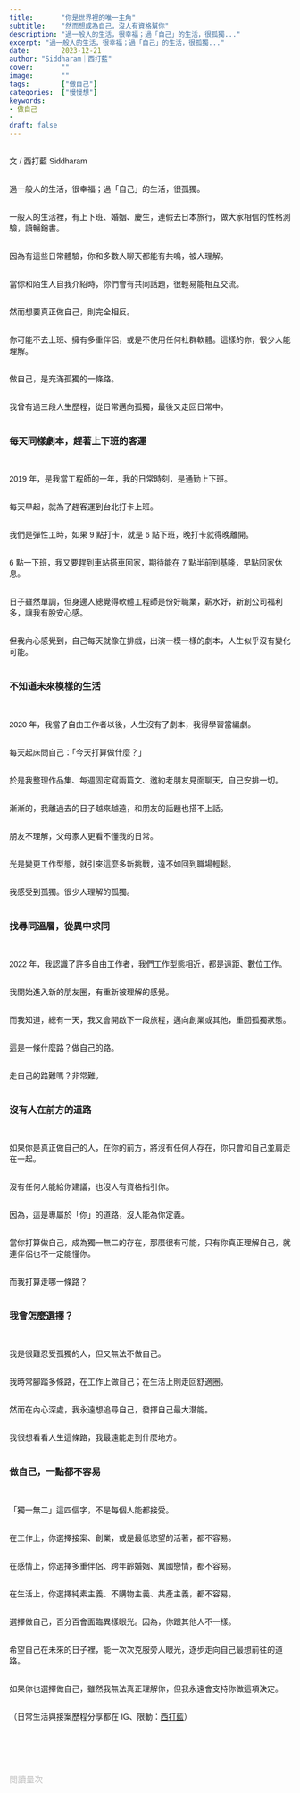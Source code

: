 ```yaml
---
title:       "你是世界裡的唯一主角"
subtitle:    "然而想成為自己，沒人有資格幫你"
description: "過一般人的生活，很幸福；過「自己」的生活，很孤獨..."
excerpt: "過一般人的生活，很幸福；過「自己」的生活，很孤獨..."
date:        2023-12-21
author: "Siddharam｜西打藍"
cover:       ""
image:       ""
tags:        ["做自己"]
categories:  ["慢慢想"]
keywords:
- 做自己
- 
draft: false
---
```


<article style="font-family: 'Noto Sans TC', '微軟正黑體', sans-serif; font-weight: 300;">

<br>文 / 西打藍 Siddharam<br><br>

過一般人的生活，很幸福；過「自己」的生活，很孤獨。<br><br>

一般人的生活裡，有上下班、婚姻、慶生，連假去日本旅行，做大家相信的性格測驗，讀暢銷書。<br><br>

因為有這些日常體驗，你和多數人聊天都能有共鳴，被人理解。<br><br>

當你和陌生人自我介紹時，你們會有共同話題，很輕易能相互交流。<br><br>

然而想要真正做自己，則完全相反。<br><br>

你可能不去上班、擁有多重伴侶，或是不使用任何社群軟體。這樣的你，很少人能理解。<br><br>

做自己，是充滿孤獨的一條路。<br><br>

我曾有過三段人生歷程，從日常邁向孤獨，最後又走回日常中。<br><br>


<h3 class="article-h1-color">每天同樣劇本，趕著上下班的客運</h3><br>

2019 年，是我當工程師的一年，我的日常時刻，是通勤上下班。<br><br>

每天早起，就為了趕客運到台北打卡上班。<br><br>

我們是彈性工時，如果 9 點打卡，就是 6 點下班，晚打卡就得晚離開。<br><br>

6 點一下班，我又要趕到車站搭車回家，期待能在 7 點半前到基隆，早點回家休息。<br><br>

日子雖然單調，但身邊人總覺得軟體工程師是份好職業，薪水好，新創公司福利多，讓我有股安心感。<br><br>

但我內心感覺到，自己每天就像在排戲，出演一模一樣的劇本，人生似乎沒有變化可能。<br><br>


<h3 class="article-h1-color">不知道未來模樣的生活</h3><br>

2020 年，我當了自由工作者以後，人生沒有了劇本，我得學習當編劇。<br><br>

每天起床問自己：「今天打算做什麼？」<br><br>

於是我整理作品集、每週固定寫兩篇文、邀約老朋友見面聊天，自己安排一切。<br><br>

漸漸的，我離過去的日子越來越遠，和朋友的話題也搭不上話。<br><br>

朋友不理解，父母家人更看不懂我的日常。<br><br>

光是變更工作型態，就引來這麼多新挑戰，遠不如回到職場輕鬆。<br><br>

我感受到孤獨。很少人理解的孤獨。<br><br>


<h3 class="article-h1-color">找尋同溫層，從異中求同</h3><br>

2022 年，我認識了許多自由工作者，我們工作型態相近，都是遠距、數位工作。<br><br>

我開始進入新的朋友圈，有重新被理解的感覺。<br><br>

而我知道，總有一天，我又會開啟下一段旅程，邁向創業或其他，重回孤獨狀態。<br><br>

這是一條什麼路？做自己的路。<br><br>

走自己的路難嗎？非常難。<br><br>


<h3 class="article-h1-color">沒有人在前方的道路</h3><br>

如果你是真正做自己的人，在你的前方，將沒有任何人存在，你只會和自己並肩走在一起。<br><br>

沒有任何人能給你建議，也沒人有資格指引你。<br><br>

因為，這是專屬於「你」的道路，沒人能為你定義。<br><br>

當你打算做自己，成為獨一無二的存在，那麼很有可能，只有你真正理解自己，就連伴侶也不一定能懂你。<br><br>

而我打算走哪一條路？<br><br>


<h3 class="article-h1-color">我會怎麼選擇？</h3><br>

我是很難忍受孤獨的人，但又無法不做自己。<br><br>

我時常腳踏多條路，在工作上做自己；在生活上則走回舒適圈。<br><br>

然而在內心深處，我永遠想追尋自己，發揮自己最大潛能。<br><br>

我很想看看人生這條路，我最遠能走到什麼地方。<br><br>

<!-- 如果你也想嘗試走自己這條路，或許可以從日常觀察：「有沒有想改變的地方？」<br><br>

包含工作、伴侶、興趣、成就、日常，都是一道成為自己的契機。<br><br>
如果你打算走「非己」的道路，身邊會有很多朋友理解你，是安全的。<br><br> -->

<h3 class="article-h1-color">做自己，一點都不容易</h3><br>

「獨一無二」這四個字，不是每個人能都接受。<br><br>

在工作上，你選擇接案、創業，或是最低慾望的活著，都不容易。<br><br>

在感情上，你選擇多重伴侶、跨年齡婚姻、異國戀情，都不容易。<br><br>

在生活上，你選擇純素主義、不購物主義、共產主義，都不容易。<br><br>

選擇做自己，百分百會面臨異樣眼光。因為，你跟其他人不一樣。<br><br>

希望自己在未來的日子裡，能一次次克服旁人眼光，逐步走向自己最想前往的道路。<br><br>

如果你也選擇做自己，雖然我無法真正理解你，但我永遠會支持你做這項決定。<br><br>



<!-- 
<!-- 案例 > 證明案例 > 壞處 > 怎麼改變（列步驟） > 結語總結金句 -->


（日常生活與接案歷程分享都在 IG、限動：<a href="https://www.instagram.com/sidd.blue/" target="_blank">西打藍</a>）<br><br>

<!-- <h3 class="article-h1-color"></h3><br> -->





<br><br><br>

</article>

<div style="color: #bfbfbf; font-size: 15px;" id="busuanzi_container_page_pv">
  閱讀量<span id="busuanzi_value_page_pv"></span>次
</div>

<script src="../../js/post.js"></script>
